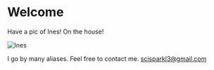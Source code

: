 # Welcome
Have a pic of Ines! On the house!


![Ines](https://github.com/user-attachments/assets/1a5c7ee6-8645-4d6a-a1bf-355dacfa2159)

I go by many aliases. Feel free to contact me. scisparkl3@gmail.com
